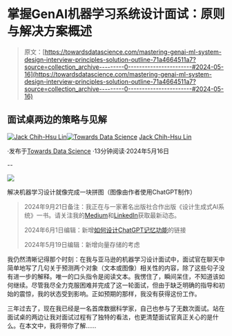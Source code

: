 # 掌握GenAI机器学习系统设计面试：原则与解决方案概述

> 原文：[https://towardsdatascience.com/mastering-genai-ml-system-design-interview-principles-solution-outline-71a4664511a7?source=collection_archive---------0-----------------------#2024-05-16](https://towardsdatascience.com/mastering-genai-ml-system-design-interview-principles-solution-outline-71a4664511a7?source=collection_archive---------0-----------------------#2024-05-16)

## 面试桌两边的策略与见解

[](https://medium.com/@jacklingenai?source=post_page---byline--71a4664511a7--------------------------------)[![Jack Chih-Hsu Lin](../Images/044c46619ba339417278ec485677c945.png)](https://medium.com/@jacklingenai?source=post_page---byline--71a4664511a7--------------------------------)[](https://towardsdatascience.com/?source=post_page---byline--71a4664511a7--------------------------------)[![Towards Data Science](../Images/a6ff2676ffcc0c7aad8aaf1d79379785.png)](https://towardsdatascience.com/?source=post_page---byline--71a4664511a7--------------------------------) [Jack Chih-Hsu Lin](https://medium.com/@jacklingenai?source=post_page---byline--71a4664511a7--------------------------------)

·发布于[Towards Data Science](https://towardsdatascience.com/?source=post_page---byline--71a4664511a7--------------------------------) ·13分钟阅读·2024年5月16日

--

![](../Images/e57726e5bac6c44e04b076973dff6aba.png)

解决机器学习设计就像完成一块拼图（图像由作者使用ChatGPT制作）

> 2024年9月21日备注：我正在与一家著名出版社合作出版《设计生成式AI系统》一书。请关注我的[Medium](https://medium.com/@jacklingenai)和[LinkedIn](https://www.linkedin.com/in/jacklingenai/)获取最新动态。
> 
> 2024年6月1日编辑：新增[如何设计ChatGPT记忆功能](https://medium.com/towards-data-science/mastering-genai-ml-system-design-interview-2-design-chatgpt-memory-feature-fe908517d76c)的链接
> 
> 2024年5月19日编辑：新增向量存储的考虑

我仍然清晰记得那个时刻：在我与亚马逊的机器学习设计面试中，面试官在聊天中简单地写了几句关于预测两个对象（文本或图像）相关性的内容，除了这些句子没有进一步的解释。唯一的口头指令是阅读文本。我愣住了，瞬间呆住，不知道该如何继续。尽管我尽全力克服困难并完成了这一轮面试，但由于缺乏明确的指导和初始的震惊，我的状态受到影响。正如预期的那样，我没有获得这份工作。

三年过去了，现在我已经是一名首席数据科学家，自己也参与了无数次面试。站在面试桌的两边让我对面试过程有了独特的看法，也更清楚面试官真正关心的是什么。在本文中，我将带你了解……
